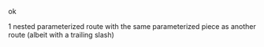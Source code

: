 <!-- c90c01a0e26cb35590fdc2437c84e0e6 -->
<!--
/{path}/
/{path}/{id}
-->

ok

1 nested parameterized route with the same parameterized piece as another route (albeit with a trailing slash)

